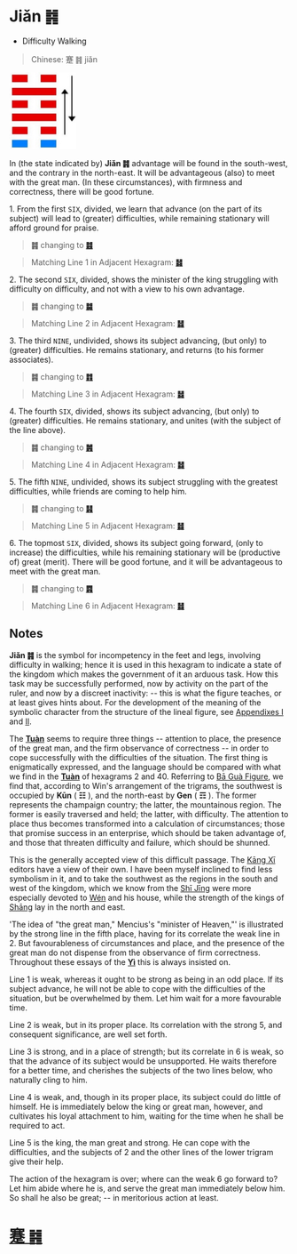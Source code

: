# Jiǎn ䷦

* Difficulty Walking

> Chinese: 蹇 ䷦ jiǎn

<a id="p-141"/>

<img src="shapes/39.10.jpg" width="121" alt="蹇">

In (the state indicated by) **Jiǎn ䷦** advantage will be found in the south-west, and the contrary in the north-east. It will be advantageous (also) to meet with the great man. (In these circumstances), with firmness and correctness, there will be good fortune.

<a id="p-142"/>

1.<a name="39.1"></a> From the first `SIX`, divided, we learn that advance (on the part of its subject) will lead to (greater) difficulties, while remaining stationary will afford ground for praise.

> **䷦** changing to [**䷾**](e697a2e6b58ejiji.md)

> Matching Line 1 in Adjacent Hexagram: [**䷧**](e8a7a3xie.md#40.1)

2.<a name="39.2"></a> The second `SIX`, divided, shows the minister of the king struggling with difficulty on difficulty, and not with a view to his own advantage.

> **䷦** changing to [**䷯**](e4ba95jing.md)

> Matching Line 2 in Adjacent Hexagram: [**䷧**](e8a7a3xie.md#40.2)

3.<a name="39.3"></a> The third `NINE`, undivided, shows its subject advancing, (but only) to (greater) difficulties. He remains stationary, and returns (to his former associates).

> **䷦** changing to [**䷇**](e6af94bi.md)

> Matching Line 3 in Adjacent Hexagram: [**䷧**](e8a7a3xie.md#40.3)

4.<a name="39.4"></a> The fourth `SIX`, divided, shows its subject advancing, (but only) to (greater) difficulties. He remains stationary, and unites (with the subject of the line above).

> **䷦** changing to [**䷞**](e592b8xian.md)

> Matching Line 4 in Adjacent Hexagram: [**䷧**](e8a7a3xie.md#40.4)

5.<a name="39.5"></a> The fifth `NINE`, undivided, shows its subject struggling with the greatest difficulties, while friends are coming to help him.

> **䷦** changing to [**䷎**](e8b0a6qian.md)

> Matching Line 5 in Adjacent Hexagram: [**䷧**](e8a7a3xie.md#40.5)

<a id="p-143"/>

6.<a name="39.6"></a> The topmost `SIX`, divided, shows its subject going forward, (only to increase) the difficulties, while his remaining stationary will be (productive of) great (merit). There will be good fortune, and it will be advantageous to meet with the great man.

> **䷦** changing to [**䷴**](e6b890jian.md)

> Matching Line 6 in Adjacent Hexagram: [**䷧**](e8a7a3xie.md#40.6)

## Notes

**Jiǎn ䷦** is the symbol for incompetency in the feet and legs, involving difficulty in walking; hence it is used in this hexagram to indicate a state of the kingdom which makes the government of it an arduous task. How this task may be successfully performed, now by activity on the part of the ruler, and now by a discreet inactivity: -- this is what the figure teaches, or at least gives hints about. For the development of the meaning of the symbolic character from the structure of the lineal figure, see [Appendixes I](appendix01s1.md) and [II](appendix02s1.md).

The [**Tuàn**](https://en.wikipedia.org/wiki/Ten_Wings) seems to require three things -- attention to place, the presence of the great man, and the firm observance of correctness -- in order to cope successfully with the difficulties of the situation. The first thing is enigmatically expressed, and the language should be compared with what we find in the [**Tuàn**](https://en.wikipedia.org/wiki/Ten_Wings) of hexagrams 2 and 40. Referring to [Bā Guà Figure](bagua.png), we find that, according to Win's arrangement of the trigrams, the southwest is occupied by **Kūn** ( **☷** ), and the north-east by **Gen** ( **☶** ). The former represents the champaign country; the latter, the mountainous region. The former is easily traversed and held; the latter, with difficulty. The attention to place thus becomes transformed into a calculation of circumstances; those that promise success in an enterprise, which should be taken advantage of, and those that threaten difficulty and failure, which should be shunned.

This is the generally accepted view of this difficult passage. The [Kāng Xī](https://en.wikipedia.org/wiki/Kangxi_Dictionary) editors have a view of their own. I have been myself inclined to find less symbolism in it, and to take the southwest as the regions in the south and west of the kingdom, which we know from the [Shī Jīng](https://en.wikipedia.org/wiki/Classic_of_Poetry) were more especially devoted to [Wén](https://en.wikipedia.org/wiki/King_Wen_of_Zhou) and his house, while the strength of the kings of [Shāng](https://en.wikipedia.org/wiki/Shang_dynasty) lay in the north and east.

'The idea of "the great man," Mencius's "minister of Heaven,"' is illustrated by the strong line in the fifth place, having for its correlate the weak line in 2. But favourableness of circumstances and place, and the presence of the great man do not dispense from the observance of firm correctness. Throughout these essays of the [**Yì**](https://en.wikipedia.org/wiki/I_Ching) this is always insisted on.

Line 1 is weak, whereas it ought to be strong as being in an odd place. If its subject advance, he will not be able to cope with the difficulties of the situation, but be overwhelmed by them. Let him wait for a more favourable time.

Line 2 is weak, but in its proper place. Its correlation with the strong 5, and consequent significance, are well set forth.

Line 3 is strong, and in a place of strength; but its correlate in 6 is weak, so that the advance of its subject would be unsupported. He waits therefore for a better time, and cherishes the subjects of the two lines below, who naturally cling to him.

Line 4 is weak, and, though in its proper place, its subject could do little of himself. He is immediately below the king or great man, however, and cultivates his loyal attachment to him, waiting for the time when he shall be required to act.

Line 5 is the king, the man great and strong. He can cope with the difficulties, and the subjects of 2 and the other lines of the lower trigram give their help.

The action of the hexagram is over; where can the weak 6 go forward to? Let him abide where he is, and serve the great man immediately below him. So shall he also be great; -- in meritorious action at least.

# [蹇 ䷦](e8b987jian_cn.md)
